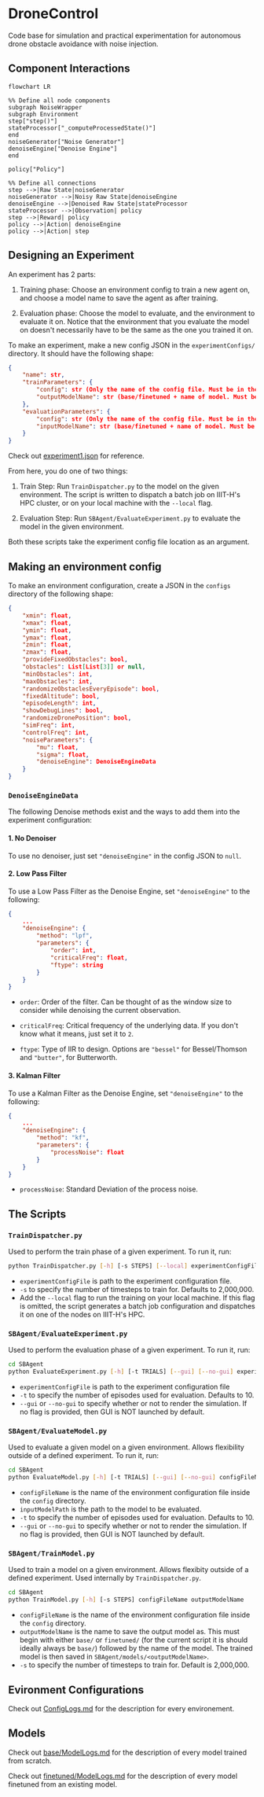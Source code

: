 # DroneControl

Code base for simulation and practical experimentation for autonomous drone obstacle avoidance with noise injection.

## Component Interactions

```mermaid
flowchart LR

%% Define all node components
subgraph NoiseWrapper
subgraph Environment
step["step()"]
stateProcessor["_computeProcessedState()"]
end
noiseGenerator["Noise Generator"]
denoiseEngine["Denoise Engine"]
end

policy["Policy"]

%% Define all connections
step -->|Raw State|noiseGenerator
noiseGenerator -->|Noisy Raw State|denoiseEngine
denoiseEngine -->|Denoised Raw State|stateProcessor
stateProcessor -->|Observation| policy
step -->|Reward| policy
policy -->|Action| denoiseEngine
policy -->|Action| step
```

## Designing an Experiment

An experiment has 2 parts:

1. Training phase: Choose an environment config to train a new agent on, and choose a model name to save the agent as after training.

2. Evaluation phase: Choose the model to evaluate, and the environment to evaluate it on. Notice that the environment that you evaluate the model on doesn't necessarily have to be the same as the one you trained it on.

To make an experiment, make a new config JSON in the `experimentConfigs/` directory. It should have the following shape:

```json
{
    "name": str,
    "trainParameters": {
        "config": str (Only the name of the config file. Must be in the configs directory),
        "outputModelName": str (base/finetuned + name of model. Must be in the SBAgent/models directory.)
    },
    "evaluationParameters": {
        "config": str (Only the name of the config file. Must be in the configs directory),
        "inputModelName": str (base/finetuned + name of model. Must be in the SBAgent/models directory.)
    }
}
```

Check out [experiment1.json](./experimentConfigs/experiment1.json) for reference.

From here, you do one of two things:

1. Train Step: Run `TrainDispatcher.py` to the model on the given environment. The script is written to dispatch a batch job on IIIT-H's HPC cluster, or on your local machine with the `--local` flag.

2. Evaluation Step: Run `SBAgent/EvaluateExperiment.py` to evaluate the model in the given environment.

Both these scripts take the experiment config file location as an argument.

## Making an environment config

To make an environment configuration, create a JSON in the `configs` directory of the following shape:

```json
{
    "xmin": float,
    "xmax": float,
    "ymin": float,
    "ymax": float,
    "zmin": float,
    "zmax": float,
    "provideFixedObstacles": bool,
    "obstacles": List[List[3]] or null,
    "minObstacles": int,
    "maxObstacles": int,
    "randomizeObstaclesEveryEpisode": bool,
    "fixedAltitude": bool,
    "episodeLength": int,
    "showDebugLines": bool,
    "randomizeDronePosition": bool,
    "simFreq": int,
    "controlFreq": int,
    "noiseParameters": {
        "mu": float,
        "sigma": float,
        "denoiseEngine": DenoiseEngineData
    }
}
```
### `DenoiseEngineData`

The following Denoise methods exist and the ways to add them into the experiment configuration:

#### 1. No Denoiser

To use no denoiser, just set `"denoiseEngine"` in the config JSON to `null`.

#### 2. Low Pass Filter

To use a Low Pass Filter as the Denoise Engine, set `"denoiseEngine"` to the following:

```JSON
{
    ...
    "denoiseEngine": {
        "method": "lpf",
        "parameters": {
            "order": int,
            "criticalFreq": float,
            "ftype": string
        }
    }
}
```

* `order`: Order of the filter. Can be thought of as the window size to consider while denoising the current observation.

* `criticalFreq`: Critical frequency of the underlying data. If you don't know what it means, just set it to `2`.

* `ftype`: Type of IIR to design. Options are `"bessel"` for Bessel/Thomson and `"butter"`, for Butterworth.

#### 3. Kalman Filter

To use a Kalman Filter as the Denoise Engine, set `"denoiseEngine"` to the following:

```JSON
{
    ...
    "denoiseEngine": {
        "method": "kf",
        "parameters": {
            "processNoise": float
        }
    }
}
```

* `processNoise`: Standard Deviation of the process noise.


## The Scripts

### `TrainDispatcher.py`

Used to perform the train phase of a given experiment. To run it, run:

```bash
python TrainDispatcher.py [-h] [-s STEPS] [--local] experimentConfigFile
```

* `experimentConfigFile` is path to the experiment configuration file.
* `-s` to specify the number of timesteps to train for. Defaults to 2,000,000.
* Add the `--local` flag to run the training on your local machine. If this flag is omitted, the script generates a batch job configuration and dispatches it on one of the nodes on IIIT-H's HPC.

### `SBAgent/EvaluateExperiment.py`

Used to perform the evaluation phase of a given experiment. To run it, run:

```bash
cd SBAgent
python EvaluateExperiment.py [-h] [-t TRIALS] [--gui] [--no-gui] experimentConfigFile
```

* `experimentConfigFile` is path to the experiment configuration file
* `-t` to specify the number of episodes used for evaluation. Defaults to 10.
* `--gui` or `--no-gui` to specify whether or not to render the simulation. If no flag is provided, then GUI is NOT launched by default.

### `SBAgent/EvaluateModel.py`

Used to evaluate a given model on a given environment. Allows flexibility outside of a defined experiment. To run it, run:

```bash
cd SBAgent
python EvaluateModel.py [-h] [-t TRIALS] [--gui] [--no-gui] configFileName inputModelPath
```
* `configFileName` is the name of the environment configuration file inside the `config` directory.
* `inputModelPath` is the path to the model to be evaluated.
* `-t` to specify the number of episodes used for evaluation. Defaults to 10.
* `--gui` or `--no-gui` to specify whether or not to render the simulation. If no flag is provided, then GUI is NOT launched by default.

### `SBAgent/TrainModel.py`

Used to train a model on a given environment. Allows flexibity outside of a defined experiment. Used internally by `TrainDispatcher.py`.


```bash
cd SBAgent
python TrainModel.py [-h] [-s STEPS] configFileName outputModelName
```

* `configFileName` is the name of the environment configuration file inside the `config` directory.
* `outputModelName` is the name to save the output model as. This must begin with either `base/` or `finetuned/` (for the current script it is should ideally always be `base/`) followed by the name of the model. The trained model is then saved in `SBAgent/models/<outputModelName>`.
* `-s` to specify the number of timesteps to train for. Default is 2,000,000.

## Evironment Configurations

Check out [ConfigLogs.md](./configs/ConfigLogs.md) for the description for every environement.

## Models

Check out [base/ModelLogs.md](./SBAgent/models/base/ModelLogs.md) for the description of every model trained from scratch.

Check out [finetuned/ModelLogs.md](./SBAgent/models/finetuned/ModelLogs.md) for the description of every model finetuned from an existing model.